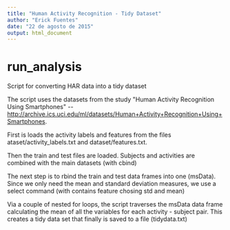 ```yaml
---
title: "Human Activity Recognition - Tidy Dataset"
author: "Erick Fuentes"
date: "22 de agosto de 2015"
output: html_document
---
```


# run_analysis
Script for converting HAR data into a tidy dataset

The script uses the datasets from the study "Human Activity Recognition  Using Smartphones" -- http://archive.ics.uci.edu/ml/datasets/Human+Activity+Recognition+Using+Smartphones.

First is loads the activity labels and features from the files ataset/activity_labels.txt and dataset/features.txt.

Then the train and test files are loaded. Subjects and activities are combined with the main datasets (with cbind)

The next step is to rbind the train and test data frames into one (msData). Since we only need the mean and standard deviation measures, we use a select command (with contains feature chosing std and mean)

Via a couple of nested for loops, the script traverses the msData data frame calculating the mean of all the variables for each activity - subject pair. This creates a tidy data set that finally is saved to a file (tidydata.txt)



